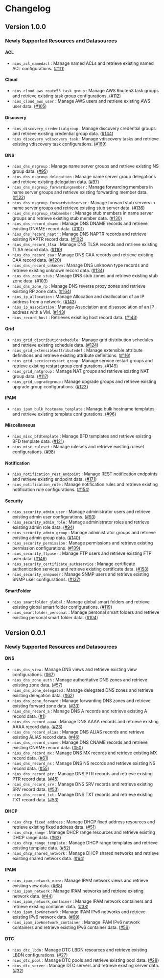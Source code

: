 # Changelog

## Version 1.0.0

### Newly Supported Resources and Datasources

#### ACL

- `nios_acl_namedacl` : Manage named ACLs and retrieve existing named ACL configurations. ([#111](https://github.com/infobloxopen/terraform-provider-nios/pull/111))

#### Cloud

- `nios_cloud_aws_route53_task_group` : Manage AWS Route53 task groups and retrieve existing task group configurations. ([#112](https://github.com/infobloxopen/terraform-provider-nios/pull/112))
- `nios_cloud_aws_user` : Manage AWS users and retrieve existing AWS user data. ([#105](https://github.com/infobloxopen/terraform-provider-nios/pull/105))

#### Discovery

- `nios_discovery_credentialgroup` : Manage discovery credential groups and retrieve existing credential group data. ([#144](https://github.com/infobloxopen/terraform-provider-nios/pull/144))
- `nios_discovery_vdiscovery_task` : Manage vdiscovery tasks and retrieve existing vdiscovery task configurations. ([#169](https://github.com/infobloxopen/terraform-provider-nios/pull/169))

#### DNS

- `nios_dns_nsgroup` : Manage name server groups and retrieve existing NS group data. ([#95](https://github.com/infobloxopen/terraform-provider-nios/pull/95))
- `nios_dns_nsgroup_delegation` : Manage name server group delegations and retrieve existing delegation data. ([#97](https://github.com/infobloxopen/terraform-provider-nios/pull/97))
- `nios_dns_nsgroup_forwardingmember` : Manage forwarding members in name server groups and retrieve existing forwarding member data. ([#122](https://github.com/infobloxopen/terraform-provider-nios/pull/122))
- `nios_dns_nsgroup_forwardstubserver` : Manage forward stub servers in name server groups and retrieve existing stub server data. ([#136](https://github.com/infobloxopen/terraform-provider-nios/pull/136))
- `nios_dns_nsgroup_stubmember` : Manage stub members in name server groups and retrieve existing stub member data. ([#130](https://github.com/infobloxopen/terraform-provider-nios/pull/130))
- `nios_dns_record_dname` : Manage DNS DNAME records and retrieve existing DNAME record data. ([#101](https://github.com/infobloxopen/terraform-provider-nios/pull/101))
- `nios_dns_record_naptr` : Manage DNS NAPTR records and retrieve existing NAPTR record data. ([#102](https://github.com/infobloxopen/terraform-provider-nios/pull/102))
- `nios_dns_record_tlsa` : Manage DNS TLSA records and retrieve existing TLSA record data. ([#110](https://github.com/infobloxopen/terraform-provider-nios/pull/110))
- `nios_dns_record_caa` : Manage DNS CAA records and retrieve existing CAA record data. ([#120](https://github.com/infobloxopen/terraform-provider-nios/pull/120))
- `nios_dns_record_unknown` : Manage DNS unknown type records and retrieve existing unknown record data. ([#134](https://github.com/infobloxopen/terraform-provider-nios/pull/134))
- `nios_dns_zone_stub` : Manage DNS stub zones and retrieve existing stub zone data. ([#103](https://github.com/infobloxopen/terraform-provider-nios/pull/103))
- `nios_dns_zone_rp` : Manage DNS reverse proxy zones and retrieve existing RP zone data. ([#164](https://github.com/infobloxopen/terraform-provider-nios/pull/164))
- `nios_ip_allocation` : Manage Allocation and deallocation of an IP address from a network. ([#143](https://github.com/infobloxopen/terraform-provider-nios/pull/143))
- `nios_ip_association` : Manage Association and disassociation of an IP address with a VM. ([#143](https://github.com/infobloxopen/terraform-provider-nios/pull/143))
- `nios_record_host` : Retrieves exisiting host record data. ([#143](https://github.com/infobloxopen/terraform-provider-nios/pull/143))

#### Grid

- `nios_grid_distributionschedule` : Manage grid distribution schedules and retrieve existing schedule data. ([#124](https://github.com/infobloxopen/terraform-provider-nios/pull/124))
- `nios_grid_extensibleattributedef` : Manage extensible attribute definitions and retrieve existing attribute definitions. ([#116](https://github.com/infobloxopen/terraform-provider-nios/pull/116))
- `nios_grid_servicerestart_group` : Manage service restart groups and retrieve existing restart group configurations. ([#149](https://github.com/infobloxopen/terraform-provider-nios/pull/149))
- `nios_grid_natgroup` : Manage NAT groups and retrieve existing NAT group data. ([#117](https://github.com/infobloxopen/terraform-provider-nios/pull/117))
- `nios_grid_upgradegroup` : Manage upgrade groups and retrieve existing upgrade group configurations. ([#123](https://github.com/infobloxopen/terraform-provider-nios/pull/123))

#### IPAM

- `nios_ipam_bulk_hostname_template` : Manage bulk hostname templates and retrieve existing template configurations. ([#96](https://github.com/infobloxopen/terraform-provider-nios/pull/96))

#### Miscellaneous

- `nios_misc_bfdtemplate` : Manage BFD templates and retrieve existing BFD template data. ([#121](https://github.com/infobloxopen/terraform-provider-nios/pull/121))
- `nios_misc_ruleset` : Manage rulesets and retrieve existing ruleset configurations. ([#98](https://github.com/infobloxopen/terraform-provider-nios/pull/98))

#### Notification

- `nios_notification_rest_endpoint` : Manage REST notification endpoints and retrieve existing endpoint data. ([#171](https://github.com/infobloxopen/terraform-provider-nios/pull/171))
- `nios_notification_rule` : Manage notification rules and retrieve existing notification rule configurations. ([#154](https://github.com/infobloxopen/terraform-provider-nios/pull/154))

#### Security

- `nios_security_admin_user` : Manage administrator users and retrieve existing admin user configurations. ([#93](https://github.com/infobloxopen/terraform-provider-nios/pull/93))
- `nios_security_admin_role` : Manage administrator roles and retrieve existing admin role data. ([#94](https://github.com/infobloxopen/terraform-provider-nios/pull/94))
- `nios_security_admin_group` : Manage administrator groups and retrieve existing admin group data. ([#140](https://github.com/infobloxopen/terraform-provider-nios/pull/140))
- `nios_security_permission` : Manage permissions and retrieve existing permission configurations. ([#139](https://github.com/infobloxopen/terraform-provider-nios/pull/139))
- `nios_security_ftpuser` : Manage FTP users and retrieve existing FTP user data. ([#146](https://github.com/infobloxopen/terraform-provider-nios/pull/146))
- `nios_security_certificate_authservice` : Manage certificate authentication services and retrieve existing certificate data. ([#153](https://github.com/infobloxopen/terraform-provider-nios/pull/153))
- `nios_security_snmpuser` : Manage SNMP users and retrieve existing SNMP user configurations. ([#137](https://github.com/infobloxopen/terraform-provider-nios/pull/137))

#### SmartFolder

- `nios_smartfolder_global` : Manage global smart folders and retrieve existing global smart folder configurations. ([#119](https://github.com/infobloxopen/terraform-provider-nios/pull/119))
- `nios_smartfolder_personal` : Manage personal smart folders and retrieve existing personal smart folder data. ([#104](https://github.com/infobloxopen/terraform-provider-nios/pull/104))

## Version 0.0.1

### Newly Supported Resources and Datasources

#### DNS

- `nios_dns_view` : Manage DNS views and retrieve existing view configurations. ([#67](https://github.com/infobloxopen/terraform-provider-bloxone/pull/67))
- `nios_dns_zone_auth` : Manage authoritative DNS zones and retrieve existing zone data. ([#57](https://github.com/infobloxopen/terraform-provider-bloxone/pull/57))
- `nios_dns_zone_delegated` : Manage delegated DNS zones and retrieve existing delegation data. ([#62](https://github.com/infobloxopen/terraform-provider-bloxone/pull/62))
- `nios_dns_zone_forward` : Manage forwarding DNS zones and retrieve existing forward zone data. ([#33](https://github.com/infobloxopen/terraform-provider-bloxone/pull/33))
- `nios_dns_record_a` : Manage DNS A records and retrieve existing A record data. ([#1](https://github.com/infobloxopen/terraform-provider-bloxone/pull/1))
- `nios_dns_record_aaaa` : Manage DNS AAAA records and retrieve existing AAAA record data. ([#23](https://github.com/infobloxopen/terraform-provider-bloxone/pull/23))
- `nios_dns_record_alias` : Manage DNS ALIAS records and retrieve existing ALIAS record data. ([#46](https://github.com/infobloxopen/terraform-provider-bloxone/pull/46))
- `nios_dns_record_cname` : Manage DNS CNAME records and retrieve existing CNAME record data. ([#50](https://github.com/infobloxopen/terraform-provider-bloxone/pull/50))
- `nios_dns_record_mx` : Manage DNS MX records and retrieve existing MX record data. ([#61](https://github.com/infobloxopen/terraform-provider-bloxone/pull/61))
- `nios_dns_record_ns` : Manage DNS NS records and retrieve existing NS record data. ([#55](https://github.com/infobloxopen/terraform-provider-bloxone/pull/55))
- `nios_dns_record_ptr` : Manage DNS PTR records and retrieve existing PTR record data. ([#45](https://github.com/infobloxopen/terraform-provider-bloxone/pull/45))
- `nios_dns_record_srv` : Manage DNS SRV records and retrieve existing SRV record data. ([#53](https://github.com/infobloxopen/terraform-provider-bloxone/pull/53))
- `nios_dns_record_txt` : Manage DNS TXT records and retrieve existing TXT record data. ([#53](https://github.com/infobloxopen/terraform-provider-bloxone/pull/53))

#### DHCP

- `nios_dhcp_fixed_address` : Manage DHCP fixed address resources and retrieve existing fixed address data. ([#51](https://github.com/infobloxopen/terraform-provider-bloxone/pull/51))
- `nios_dhcp_range` : Manage DHCP range resources and retrieve existing DHCP range data. ([#63](https://github.com/infobloxopen/terraform-provider-bloxone/pull/63))
- `nios_dhcp_range_template` : Manage DHCP range templates and retrieve existing template data. ([#52](https://github.com/infobloxopen/terraform-provider-bloxone/pull/52))
- `nios_dhcp_shared_network` : Manage DHCP shared networks and retrieve existing shared network data. ([#64](https://github.com/infobloxopen/terraform-provider-bloxone/pull/64))

#### IPAM

- `nios_ipam_network_view` : Manage IPAM network views and retrieve existing view data. ([#68](https://github.com/infobloxopen/terraform-provider-bloxone/pull/68))
- `nios_ipam_network` : Manage IPAM networks and retrieve existing network data. ([#44](https://github.com/infobloxopen/terraform-provider-bloxone/pull/44))
- `nios_ipam_network_container` : Manage IPAM network containers and retrieve existing container data. ([#38](https://github.com/infobloxopen/terraform-provider-bloxone/pull/38))
- `nios_ipam_ipv6network` : Manage IPAM IPv6 networks and retrieve existing IPv6 network data. ([#69](https://github.com/infobloxopen/terraform-provider-bloxone/pull/69))
- `nios_ipam_ipv6network_container` : Manage IPAM IPv6 network containers and retrieve existing IPv6 container data. ([#56](https://github.com/infobloxopen/terraform-provider-bloxone/pull/56))

#### DTC

- `nios_dtc_lbdn` : Manage DTC LBDN resources and retrieve existing LBDN configurations. ([#27](https://github.com/infobloxopen/terraform-provider-bloxone/pull/27))
- `nios_dtc_pool` : Manage DTC pools and retrieve existing pool data. ([#28](https://github.com/infobloxopen/terraform-provider-bloxone/pull/28))
- `nios_dtc_server` : Manage DTC servers and retrieve existing server data. ([#32](https://github.com/infobloxopen/terraform-provider-bloxone/pull/32))
